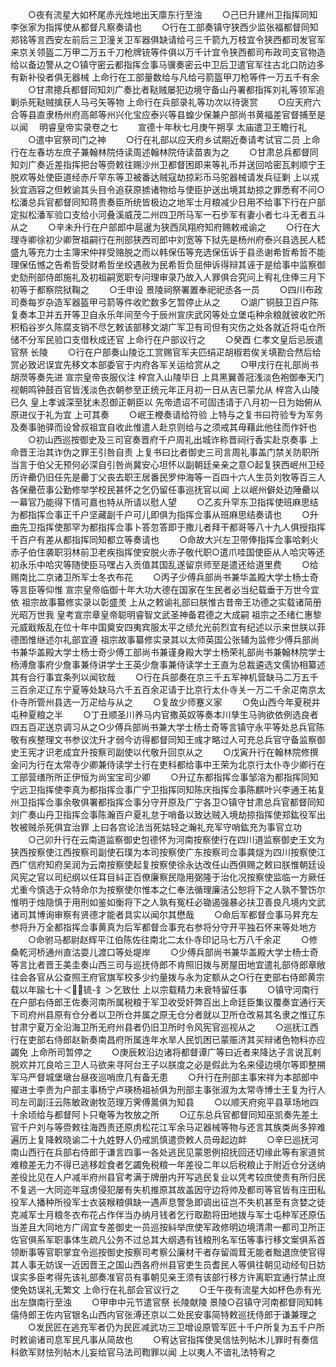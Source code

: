 <!-- { "loadSidebar": true } -->
　　○夜有流星大如杯尾赤光烛地出天廪东行至浊
　　○己巳升建州卫指挥同知李张家为指挥使从都督凡察奏请也
　　○行在工部奏镇守狭西少监张福都督同知郑铭等言西安左前后三卫潼关卫军器俱缺请给弓三千箭九万枝宜令狭西都司发官军来京关领盔二万甲二万五千刀枪牌铳等件俱以万千计宜令狭西都司布政司支官物造给以备边警从之○镇守密云都指挥佥事马骥奏密云中卫后卫遣官军往古北口防边多有新补役者俱无器械  上命行在工部量数给与凡给弓箭盔甲刀枪等件一万五千有余
　　○甘肃摠兵都督同知刘广奏比者鞑贼屡犯边境守备山丹署都指挥刘礼等领军追剿杀死鞑贼擒获人马弓矢等物  上命行在兵部录礼等功次以待褒赏
　　○应天府六合等县直隶杨州府高邮等州兴化宝应泰兴等县蝗少保兼户部尚书黄福差官督捕至是以闻
　明睿皇帝实录卷之七
　　宣德十年秋七月庚午朔享  太庙遣卫王瞻行礼
　　○遣中官祭司门之神
　　○行在礼部以应天府乡试期近奏请考试官二员  上命行在左春坊左庶子兼翰林院侍读周述翰林院侍读苗衷为之
　　○甘肃总兵都督同知刘广奏近差指挥把台等赍敕往赐沙州卫都督困即来等礼币并送回哈密瓦剌顺宁王脱欢等处使臣道经赤斤罕东等卫被番达贼寇劫掠彩币马驼器械请发兵征剿  上以戎狄宜涵容之但敕谕其头目令追获原掳诸物给与使臣护送出境其劫掠之罪悉宥不问○松潘总兵官都督同知蒋贵奏臣所统皆极边之地军士月粮减少日用不给事下行在户部定拟松潘军验口支给小河叠溪威茂二州四卫所马军一石步军有妻小者七斗无者五斗从之
　　○辛未升行在户部郎中扈暹为狭西凤翔府知府赐敕戒谕之
　　○行在大理寺卿徐初少卿贺祖嗣行在刑部狭西司郎中刘宽等下狱先是杨州府泰兴县选民人嵇盛九等充力士主簿宋仲祥受赂脱之而以韩保伍等充选保伍诉于县丞谢希哲希哲不能理保伍憾之告希哲受财希哲坐绞遇赦为民希哲负屈伸诉得辩其诬于是给事中监察御史劾刑部侍郎施礼及初祖嗣宽职专问理审录乃故入人罪俱合究问上宥礼住俸三月下初等于都察院狱鞠之
　　○壬申设  景陵祠祭署置奉祀祀丞各一员
　　○四川布政司奏每岁杂造军器盔甲弓箭等件收贮数多乞暂停止从之
　　○湖广铜鼓卫百户陈复奏本卫并五开等卫自永乐年间至今于辰州宣庆武冈等处立堡屯种余粮就彼收贮所积稻谷岁久陈腐支销不尽乞敕该部移文湖广军卫有司但有灾伤之处各就近将屯仓所储不分军民验口支借秋成还官  上命行在户部议行之
　　○癸酉  仁孝文皇后忌辰遣官祭  长陵
　　○行在户部奏山陵讫工赏赐官军夫匹绢疋胡椒若俟关填勘合然后给赏必致迟误宜先移文本部委官于内府各军关运给赏从之
　　○甲戌行在礼部尚书胡濙等奏先进  宣宗皇帝丧服仪注  梓宫入山陵毕日  上具黑翼善冠浅淡色袍御奉天门视朝鸣钟鼓百官皆浅淡色衣朝参至正统元年正月初一日从吉已蒙允从  梓宫入山陵已久  皇上孝诚深至犹未忍御正朝臣以  先帝遗诏不可固违请于八月初一日为始俯从原进仪于礼为宜  上可其奏
　　○岷王楩奏请给符验  上特与之复书曰符验专为军务及奏事驰驿而设曾叔祖宜自收此惟遣人赴京则给与之须戒其毋藉此他往而作奸也
　　○初山西巡按御史及三司官奏晋府千户周礼出城诈称晋祠行香实赴京奏事  上命晋王治其诈伪之罪王引咎自责  上复书曰比者御史三司言周礼事盖门禁关防职所当言于伯父无预何必深自引咎尚冀安心坦怀以副朝廷亲亲之意○起复狭西岷州卫经历许罍仍旧任先是罍丁父丧去职王居番民罗仲海等一百四十六人生员刘牧等百三人各保罍莅事公勤修举学校民甚怀之乞仍留任事巡抚官以闻  上以岷州僻处边陲罍以一幕官乃能得下情可嘉也特从所请以慰人望
　　○乙亥升罕东卫指挥使班麻思结为都指挥佥事正千户坚藏副千户可儿即俱为指挥佥事从班麻思结奏请也
　　○升曲先卫指挥使那罕为都指挥佥事卜答忽答即于撒儿者拜干都哥等八十九人俱授指挥千百户有差从都指挥同知都立等奏请也
　　○命故大兴左卫带俸指挥佥事哈剌火赤子伯住袭职羽林前卫老疾指挥使安脱火赤子敬代职○遣爪哇国使臣从人哈灾等还初永乐中哈灾等随使臣马嘿占入贡值其国乱遂留京师至是遣还给道里费
　　○给赐南比二京诸卫所军士冬衣布花
　　○丙子少傅兵部尚书兼华盖殿大学士杨士奇等言臣等仰惟  宣宗皇帝临御十年大功大德在国家在生民者必当纪载垂于万世今宜依  祖宗故事纂修实录以彰盛羙  上从之敕谕礼部曰朕惟古昔帝王功德之实载诸简册光昭万世我  皇考宣宗章皇帝聪明睿智文武圣神备君德之大成嗣  祖宗之丕绪仁惠黎元威戢叛乱在位十年中国奠安四夷宾服太平之绩允光前烈宜有纪述以示来世朕以菲德图惟继述尔礼部宜遵  祖宗故事纂修实录其以太师英国公张辅为监修少傅兵部尚书兼华盖殿大学士杨士奇少傅工部尚书兼谨身殿大学士杨荣礼部尚书兼翰林院学士杨溥詹事府少詹事兼侍讲学士王英少詹事兼侍读学士王直为总裁遴选文儒协相纂述其有合行事宜条列以闻钦哉
　　○行在兵部奏在京三千五军神机营缺马二万五千三百余疋辽东宁夏等处缺马六千五百余疋请于比京行太仆寺关一万二千余疋南京太仆寺所管州县选一万疋给与从之
　　○复故少师蹇义家
　　○免山西今年夏税并屯种夏粮之半
　　○丁丑顺圣川养马内官撒英奴等奏本川孳生马驹欲依例选良者四五百疋送京调习从之○少傅兵部尚书兼大学士杨士奇等言镇守永平等处总兵官陈敬有疾整理文书参议沈升才弱今访得都督同知王彧才略过人可充总兵官守备监察御史王宪才识老成宜升按察司副使以代敬升回京从之
　　○戊寅升行在翰林院修撰金问为行在太常寺少卿兼侍读学士行在吏科都给事中王荣为北京行太仆寺少卿行在工部营缮所所正伊恒为尚宝宝司少卿
　　○升辽东都指挥佥事邹溶为都指挥同知宁远卫指挥使李真为都指挥佥事广宁卫指挥同知陈庆指挥佥事陈麒叶兴李通王祐复州卫指挥佥事余敬俱署都指挥佥事分守开原及广宁各卫○镇守甘肃总兵官都督同知刘广奏山丹卫指挥佥事陈瀚百户夏礼怠于哨备以致达贼入境劫掠指挥使郑鈜役军出牧被贼杀死俱宜治罪  上曰各宫论法当死姑轻之瀚礼充军守哨鈜充为事官立功
　　○己卯升行在云南道监察御史包德怀为河南按察使行在四川道监察御史王文为狭西按察使江西按察司副使石璞为本司按察使广东按察司佥事龚燧为四川按察使江西广信府知府吴润为云南按察使起复按察使徐永达改任山西俱赐之敕曰朕惟朝廷设风宪之官以司纪纲以任耳目紏正百僚廉察民隐用弼隆于治化况按察使监临一方厥任尤重今慎选于众特命尔为按察使尔惟本之仁奉法循理廉洁公恕将下之人孰不警饬尔惟明于烛隐慎于用刑如鉴如衡将下之人孰有冤枉必锄遏强暴必扶卫善良凡境内文武诸司其博询审察有贤德才能者具实以闻尔其懋哉
　　○命后军都督佥事马昇充左参将升万全都指挥佥事黄真为后军都督佥事充右参将分守开平独石怀来等处地方
　　○命驸马都尉赵辉平江伯陈佐往南北二太仆寺印记马七万八千余疋
　　○修桑乾河桥通州直沽耍儿渡口等处堤岸
　　○少傅兵部尚书兼华盖殿大学士杨士奇等言比者晋王美圭奏山西三司与巡抚侍郎不肯照旧拨与房屋田地宜遣礼部侍郎章敞往会各官从公查照王府官旗军校多少约量拨与永为定额从之○行在吏部右侍郎黄宗载以年踰七十＜锍-釒＞乞致仕  上以宗载精力未衰特留任事
　　○镇守河南行在户部右侍郎王佐奏河南所属税粮于军卫收受奸弊百出上命廷臣集议覆奏宜通行天下司府州县原有仓分者以卫所仓并属之原无仓分者就以卫所仓改易其名隶之惟辽东甘肃宁夏万全沿海卫所无府州县者仍旧卫所时令风宪官巡视从之
　　○巡抚江西行在吏部右侍郎赵新奏南昌府所属连年水旱人民饥困已蒙赈济其买辩诸色物料亦应蠲免  上命所司暂停之
　　○庚辰敕沿边诸将都督谭广等曰近者来降达子言说瓦剌脱欢并兀良哈三卫人马欲来寻阿台王子以朕度之必是假此为名来侵边境尔等即整搠军马严督城堡墩台昼夜巡哨庶几有备无患
　　○升行在刑部主事宋祥为本部郎中擢进士李贵为户部主事杨宁卢瑛杨祖祯俱为刑部主事张淑为太常寺博士王复为行人司左司副汪云陈敏政谢牧范理万霁傅暠俱为知县
　　○以顺天府宛平县草场地四十余顷给与都督阿卜只奄等为牧放之所
　　○辽东总兵官都督同知巫凯奏先差土官千户刘与等赍敕往海西责还原虏松花江军余马疋器械等物与还言其族类尚多猝难遍历上复降敕晓谕二十九姓野人仍戒凯慎遣赍敕人员毋起边衅
　　○辛巳巡抚河南山西行在兵部右侍郎于谦言四事一各处逃民见蒙恩例招抚回还切缘此等有家道贫难粮差无力不得已逃移趁食者乞蠲免税粮一年差役二年以后税粮止于附近仓分送纳差役比见在人户减半府州县官考满于牌册内开写逃民复业以凭考较庶使责有所归民不复逃一大同迩年寇虏侵犯屡有失机推原其故盖因守边将帅及都司等官皆有庄田私役军人播种所役军士衣装糇粮俱缺一遇声息警急即调出征岂不失机甚至有贪婪之徒克减军士月粮冬衣布花占作伴当办纳月钱者乞行取勘将田地拨与军士屯种军还原伍当差且大同地方广阔宜专差御史一员巡按紏举庶使军政修明边境清肃一都司卫所正佐官俱系军职事体生疏凡公务不过总其大纲遇有钱粮刑名军伍等事行移文案俱系首领断事等官职掌宜令巡按御史按察司考察公廉材干者存留阘茸无能者黜退庶使官得其人事无妨误一近因晋王之国山西各府州县官吏生员耆民人等俱往朝见动经旬日妨误实多臣考得先该礼部奏准官员有事朝见亲王须有该部行移方许离职宜通行禁止庶使免妨误礼无繁文  上命行在礼部会官议行之
　　○壬午夜有流星大如杯色赤有光出左旗南行至浊
　　○甲申中元节遣官祭  长陵献陵  景陵○召镇守河南都督同知韩僖侍郎王佐内官银名山西内官张溥还京以二处民安事简特敕巡抚侍郎于谦兼理之
　　○发民匠在逃充军者仍为民匠减武功三卫增设原管军匠十千户所复为五千户所时敕谕诸司息军民凡事从简故也
　　○宥达官指挥使吴信怯列帖木儿罪时有奏信科歛军财怯列帖木儿妄给官马法司鞫罪以闻  上以夷人不谙礼法特宥之
